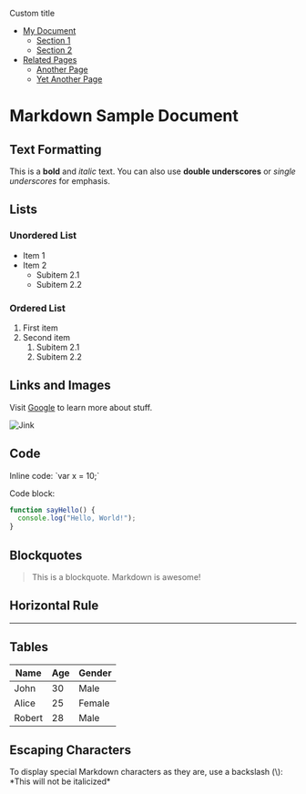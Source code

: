 <!-- Favicon: https://pingey.neocities.org/jinx.jpg -->
<!-- Title -->
Custom title
<!-- Table of Contents -->
- [My Document](#my-document)
  - [Section 1](#section-1)
  - [Section 2](#section-2)
- [Related Pages](#related-pages)
  - [Another Page](another-page.md)
  - [Yet Another Page](yet-another-page.md)

<!-- Document Content -->

# Markdown Sample Document

## Text Formatting

This is a **bold** and *italic* text. You can also use __double underscores__ or _single underscores_ for emphasis.

## Lists

### Unordered List

- Item 1
- Item 2
  - Subitem 2.1
  - Subitem 2.2

### Ordered List

1. First item
2. Second item
   1. Subitem 2.1
   2. Subitem 2.2

## Links and Images

Visit [Google](https://google.com) to learn more about stuff.

![Jink](https://pingey.neocities.org/jinx.jpg)

## Code

Inline code: \`var x = 10;\`

Code block:

```javascript
function sayHello() {
  console.log("Hello, World!");
}
```

## Blockquotes

> This is a blockquote. Markdown is awesome!

## Horizontal Rule

---

## Tables

| Name   | Age | Gender |
|--------|-----|--------|
| John   | 30  | Male   |
| Alice  | 25  | Female |
| Robert | 28  | Male   |

## Escaping Characters

To display special Markdown characters as they are, use a backslash (\\):
\*This will not be italicized\*
